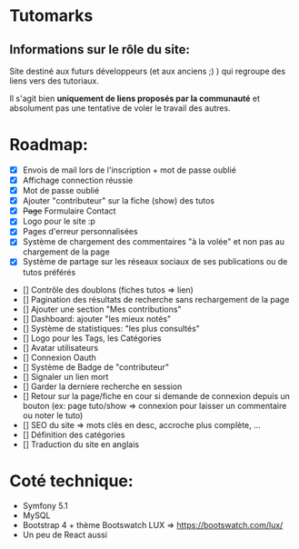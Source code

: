 # Tutomarks


Informations sur le rôle du site:
--
Site destiné aux futurs développeurs (et aux anciens ;) ) qui regroupe des liens vers des tutoriaux.

Il s'agit bien **uniquement de liens proposés par la communauté** et absolument pas une tentative de voler le travail des autres.


# Roadmap:

- [x] Envois de mail lors de l'inscription + mot de passe oublié
- [x] Affichage connection réussie
- [x] Mot de passe oublié
- [x] Ajouter "contributeur" sur la fiche (show) des tutos
- [x] ~~Page~~ Formulaire Contact
- [x] Logo pour le site :p
- [x] Pages d'erreur personnalisées
- [x] Système de chargement des commentaires "à la volée" et non pas au chargement de la page
- [x] Système de partage sur les réseaux sociaux de ses publications ou de tutos préférés
- [] Contrôle des doublons (fiches tutos => lien)
- [] Pagination des résultats de recherche sans rechargement de la page
- [] Ajouter une section "Mes contributions"
- [] Dashboard: ajouter "les mieux notés"
- [] Système de statistiques: "les plus consultés"
- [] Logo pour les Tags, les Catégories
- [] Avatar utilisateurs
- [] Connexion Oauth
- [] Système de Badge de "contributeur"
- [] Signaler un lien mort
- [] Garder la derniere recherche en session
- [] Retour sur la page/fiche en cour si demande de connexion depuis un bouton (ex: page tuto/show => connexion pour laisser un commentaire ou noter le tuto)
- [] SEO du site => mots clés en desc, accroche plus complète, ...
- [] Définition des catégories
- [] Traduction du site en anglais

# Coté technique:

- Symfony 5.1
- MySQL
- Bootstrap 4 + thème Bootswatch LUX =>  https://bootswatch.com/lux/
- Un peu de React aussi
